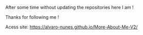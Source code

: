After some time without updating the repositories here I am !

Thanks for following me !

Acess site: https://alvaro-nunes.github.io/More-About-Me-V2/
